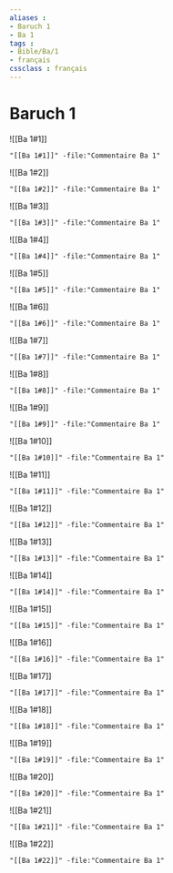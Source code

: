 ```yaml
---
aliases : 
- Baruch 1
- Ba 1
tags : 
- Bible/Ba/1
- français
cssclass : français
---
```


# Baruch 1

![[Ba 1#1]]

```query
"[[Ba 1#1]]" -file:"Commentaire Ba 1"
```

![[Ba 1#2]]

```query
"[[Ba 1#2]]" -file:"Commentaire Ba 1"
```

![[Ba 1#3]]

```query
"[[Ba 1#3]]" -file:"Commentaire Ba 1"
```

![[Ba 1#4]]

```query
"[[Ba 1#4]]" -file:"Commentaire Ba 1"
```

![[Ba 1#5]]

```query
"[[Ba 1#5]]" -file:"Commentaire Ba 1"
```

![[Ba 1#6]]

```query
"[[Ba 1#6]]" -file:"Commentaire Ba 1"
```

![[Ba 1#7]]

```query
"[[Ba 1#7]]" -file:"Commentaire Ba 1"
```

![[Ba 1#8]]

```query
"[[Ba 1#8]]" -file:"Commentaire Ba 1"
```

![[Ba 1#9]]

```query
"[[Ba 1#9]]" -file:"Commentaire Ba 1"
```

![[Ba 1#10]]

```query
"[[Ba 1#10]]" -file:"Commentaire Ba 1"
```

![[Ba 1#11]]

```query
"[[Ba 1#11]]" -file:"Commentaire Ba 1"
```

![[Ba 1#12]]

```query
"[[Ba 1#12]]" -file:"Commentaire Ba 1"
```

![[Ba 1#13]]

```query
"[[Ba 1#13]]" -file:"Commentaire Ba 1"
```

![[Ba 1#14]]

```query
"[[Ba 1#14]]" -file:"Commentaire Ba 1"
```

![[Ba 1#15]]

```query
"[[Ba 1#15]]" -file:"Commentaire Ba 1"
```

![[Ba 1#16]]

```query
"[[Ba 1#16]]" -file:"Commentaire Ba 1"
```

![[Ba 1#17]]

```query
"[[Ba 1#17]]" -file:"Commentaire Ba 1"
```

![[Ba 1#18]]

```query
"[[Ba 1#18]]" -file:"Commentaire Ba 1"
```

![[Ba 1#19]]

```query
"[[Ba 1#19]]" -file:"Commentaire Ba 1"
```

![[Ba 1#20]]

```query
"[[Ba 1#20]]" -file:"Commentaire Ba 1"
```

![[Ba 1#21]]

```query
"[[Ba 1#21]]" -file:"Commentaire Ba 1"
```

![[Ba 1#22]]

```query
"[[Ba 1#22]]" -file:"Commentaire Ba 1"
```

